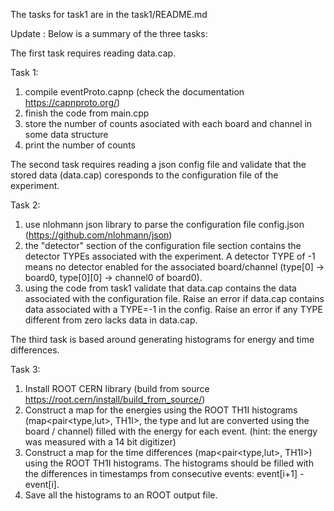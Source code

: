The tasks for task1 are in the task1/README.md

Update : Below is a summary of the three tasks:

The first task requires reading data.cap.

Task 1:

  1. compile eventProto.capnp (check the documentation https://capnproto.org/)
  2. finish the code from main.cpp
  3. store the number of counts asociated with each board and channel in some data structure
  4. print the number of counts

The second task requires reading a json config file and validate that the stored data (data.cap) coresponds to the configuration file of the experiment.

Task 2:

  1. use nlohmann json library to parse the configuration file config.json (https://github.com/nlohmann/json)
  2. the "detector" section of the configuration file section contains the detector TYPEs associated with the experiment. A detector TYPE of -1 means no detector enabled for the associated board/channel (type[0] -> board0, type[0][0] -> channel0 of board0).
  3. using the code from task1 validate that data.cap contains the data associated with the configuration file. Raise an error if data.cap contains data associated with a TYPE=-1 in the config. Raise an error if any TYPE different from zero lacks data in data.cap.

The third task is based around generating histograms for energy and time differences.

Task 3:

  1. Install ROOT CERN library (build from source https://root.cern/install/build_from_source/)
  2. Construct a map for the energies using the ROOT TH1I histograms (map<pair<type,lut>, TH1I>, the type and lut are converted using the board / channel) filled with the energy for each event. (hint: the energy was measured with a 14 bit digitizer)
  3. Construct a map for the time differences (map<pair<type,lut>, TH1I>) using the ROOT TH1I histograms. The histograms should be filled with the differences in timestamps from consecutive events: event[i+1] - event[i].
  4. Save all the histograms to an ROOT output file.
